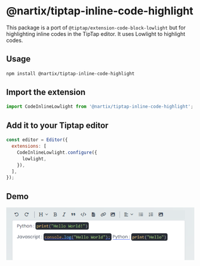 # @nartix/tiptap-inline-code-highlight

This package is a port of `@tiptap/extension-code-block-lowlight` but for highlighting inline codes in the TipTap editor. It uses Lowlight to highlight codes.

## Usage

```bash
npm install @nartix/tiptap-inline-code-highlight
```

## Import the extension

```javascript
import CodeInlineLowlight from '@nartix/tiptap-inline-code-highlight';
```

## Add it to your Tiptap editor

```javascript
const editor = Editor({
  extensions: [
    CodeInlineLowlight.configure({
      lowlight,
    }),
  ],
});
```

## Demo

![Description of image](image.png)
